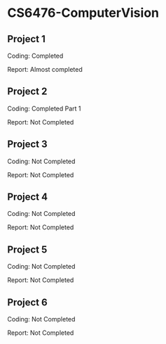 # CS6476-ComputerVision

## Project 1
Coding: Completed

Report: Almost completed

## Project 2
Coding: Completed Part 1

Report: Not Completed

## Project 3
Coding: Not Completed

Report: Not Completed

## Project 4
Coding: Not Completed

Report: Not Completed

## Project 5
Coding: Not Completed

Report: Not Completed

## Project 6
Coding: Not Completed

Report: Not Completed
